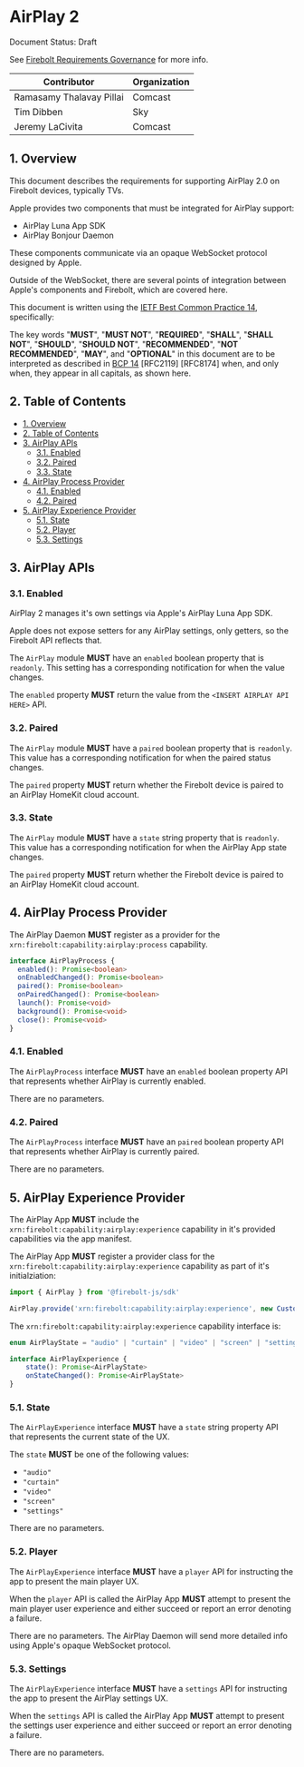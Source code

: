# AirPlay 2

Document Status: Draft

See [Firebolt Requirements Governance](../../governance.md) for more info.

| Contributor              | Organization   |
| ------------------------ | -------------- |
| Ramasamy Thalavay Pillai | Comcast        |
| Tim Dibben               | Sky            |
| Jeremy LaCivita          | Comcast        |

## 1. Overview
This document describes the requirements for supporting AirPlay 2.0 on Firebolt devices, typically TVs.

Apple provides two components that must be integrated for AirPlay support:

- AirPlay Luna App SDK
- AirPlay Bonjour Daemon

These components communicate via an opaque WebSocket protocol designed by Apple.

Outside of the WebSocket, there are several points of integration between Apple's components and Firebolt, which are covered here.

This document is written using the [IETF Best Common Practice 14](https://www.rfc-editor.org/rfc/rfc2119.txt), specifically:

The key words "**MUST**", "**MUST NOT**", "**REQUIRED**", "**SHALL**", "**SHALL NOT**", "**SHOULD**", "**SHOULD NOT**", "**RECOMMENDED**", "**NOT RECOMMENDED**", "**MAY**", and "**OPTIONAL**" in this document are to be interpreted as described in [BCP 14](https://www.rfc-editor.org/rfc/rfc2119.txt) [RFC2119] [RFC8174] when, and only when, they appear in all capitals, as shown here.

## 2. Table of Contents
- [1. Overview](#1-overview)
- [2. Table of Contents](#2-table-of-contents)
- [3. AirPlay APIs](#3-airplay-apis)
  - [3.1. Enabled](#31-enabled)
  - [3.2. Paired](#32-paired)
  - [3.3. State](#33-state)
- [4. AirPlay Process Provider](#4-airplay-process-provider)
  - [4.1. Enabled](#41-enabled)
  - [4.2. Paired](#42-paired)
- [5. AirPlay Experience Provider](#5-airplay-experience-provider)
  - [5.1. State](#51-state)
  - [5.2. Player](#52-player)
  - [5.3. Settings](#53-settings)

## 3. AirPlay APIs

### 3.1. Enabled
AirPlay 2 manages it's own settings via Apple's AirPlay Luna App SDK.

Apple does not expose setters for any AirPlay settings, only getters, so the Firebolt API reflects that.

The `AirPlay` module **MUST** have an `enabled` boolean property that is `readonly`. This setting has a corresponding notification for when the value changes.

The `enabled` property **MUST** return the value from the `<INSERT AIRPLAY API HERE>` API.

### 3.2. Paired
The `AirPlay` module **MUST** have a `paired` boolean property that is `readonly`. This value has a corresponding notification for when the paired status changes.

The `paired` property **MUST** return whether the Firebolt device is paired to an AirPlay HomeKit cloud account.

### 3.3. State
The `AirPlay` module **MUST** have a `state` string property that is `readonly`. This value has a corresponding notification for when the AirPlay App state changes.

The `paired` property **MUST** return whether the Firebolt device is paired to an AirPlay HomeKit cloud account.

## 4. AirPlay Process Provider

The AirPlay Daemon **MUST** register as a provider for the `xrn:firebolt:capability:airplay:process` capability.

```typescript
interface AirPlayProcess {
  enabled(): Promise<boolean>
  onEnabledChanged(): Promise<boolean>
  paired(): Promise<boolean>
  onPairedChanged(): Promise<boolean>
  launch(): Promise<void>
  background(): Promise<void>
  close(): Promise<void>
}
```

### 4.1. Enabled
The `AirPlayProcess` interface **MUST** have an `enabled` boolean property API that represents whether AirPlay is currently enabled.

There are no parameters.

### 4.2. Paired
The `AirPlayProcess` interface **MUST** have an `paired` boolean property API that represents whether AirPlay is currently paired.

There are no parameters.

## 5. AirPlay Experience Provider
The AirPlay App **MUST** include the `xrn:firebolt:capability:airplay:experience` capability in it's provided capabilities via the app manifest.

The AirPlay App **MUST** register a provider class for the `xrn:firebolt:capability:airplay:experience` capability as part of it's initialziation:

```typescript
import { AirPlay } from '@firebolt-js/sdk'

AirPlay.provide('xrn:firebolt:capability:airplay:experience', new CustomAirPlayExperienceProvider())
```

The `xrn:firebolt:capability:airplay:experience` capability interface is:

```typescript
enum AirPlayState = "audio" | "curtain" | "video" | "screen" | "settings"

interface AirPlayExperience {
    state(): Promise<AirPlayState>
    onStateChanged(): Promise<AirPlayState>
}
```

### 5.1. State
The `AirPlayExperience` interface **MUST** have a `state` string property API that represents the current state of the UX.

The `state` **MUST** be one of the following values:

- `"audio"`
- `"curtain"`
- `"video"`
- `"screen"`
- `"settings"`

There are no parameters.

### 5.2. Player
The `AirPlayExperience` interface **MUST** have a `player` API for instructing the app to present the main player UX.

When the `player` API is called the AirPlay App **MUST** attempt to present the main player user experience and either succeed or report an error denoting a failure.

There are no parameters. The AirPlay Daemon will send more detailed info using Apple's opaque WebSocket protocol.

### 5.3. Settings
The `AirPlayExperience` interface **MUST** have a `settings` API for instructing the app to present the AirPlay settings UX.

When the `settings` API is called the AirPlay App **MUST** attempt to present the settings user experience and either succeed or report an error denoting a failure.

There are no parameters.
